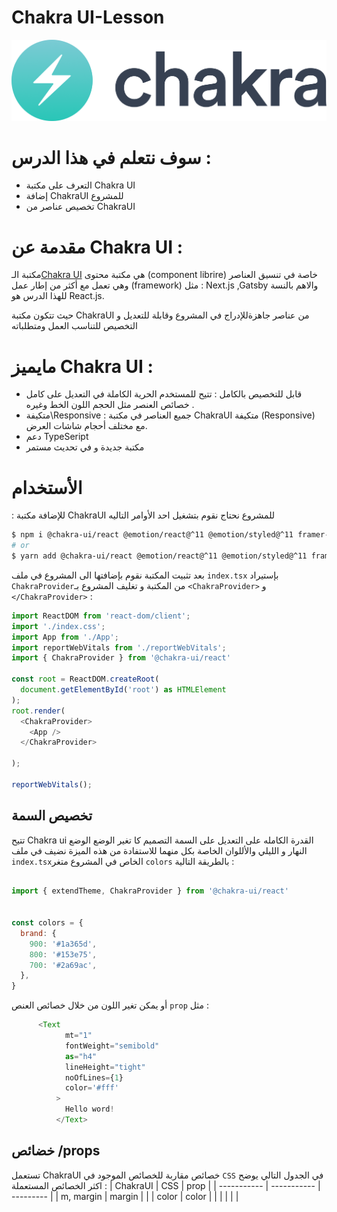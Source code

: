 # Chakra UI-Lesson
![Chakra UI](https://raw.githubusercontent.com/chakra-ui/chakra-ui/main/media/logo-colored@2x.png?raw=true)

# سوف نتعلم في هذا الدرس :

* التعرف على مكتبة  Chakra UI
* إضافة ChakraUI للمشروع 
* تخصيص عناصر من ChakraUI


# مقدمة عن Chakra UI :


  مكتبة الـ[Chakra UI](https://www.google.com) هي مكتبة محتوى (component librire)  خاصة في تنسيق العناصر وهي تعمل مع أكثر من إطار عمل (framework) مثل :  Next.js ,Gatsby والاهم بالنسة للهذا الدرس هو React.js. 
  
  حيث تتكون مكتبة ChakraUI من عناصر جاهزةللإدراج في المشروع وقابلة للتعديل و التخصيص للتناسب العمل ومتطلباته 
  # مايميز Chakra UI :
  *  قابل للتخصيص بالكامل : تتيح للمستخدم الحرية الكاملة في التعديل على كامل خصائص العنصر مثل الحجم اللون الخط وغيره .
  * متكيفة\Responsive : جميع العناصر في مكتبة ChakraUI متكيفة (Responsive) مع مختلف أحجام شاشات العرض.
  * دعم TypeSeript 
  * مكتبة جديدة و في تحديث مستمر 
  # الأستخدام 
 : للإضافة مكتبة ChakraUI للمشروع نحتاج نقوم بتشغيل احد الأوامر التاليه 
  ```sh
  $ npm i @chakra-ui/react @emotion/react@^11 @emotion/styled@^11 framer-motion@^6
  # or
$ yarn add @chakra-ui/react @emotion/react@^11 @emotion/styled@^11 framer-motion@^6
```
بعد تثبيت المكتبة نقوم بإضافتها الى المشروع في ملف `index.tsx` بإستيراد  `ChakraProvider`من المكتبة و تغليف المشروع بـ `<ChakraProvider>` و `</ChakraProvider>`  :
```js
import ReactDOM from 'react-dom/client';
import './index.css';
import App from './App';
import reportWebVitals from './reportWebVitals';
import { ChakraProvider } from '@chakra-ui/react'

const root = ReactDOM.createRoot(
  document.getElementById('root') as HTMLElement
);
root.render(
  <ChakraProvider>
    <App />
  </ChakraProvider>

);

reportWebVitals();
```
## تخصيص السمة 
تتيح Chakra ui  القدرة الكامله على التعديل على السمة التصميم كا تغير الوضع الوضع النهار و الليلي والأللوان الخاصة بكل  منهما 
للاستفادة من هذه الميزة نضيف في ملف `index.tsx`الخاص في المشروع متغر `colors` بالطريقة التالية : 
```js

import { extendTheme, ChakraProvider } from '@chakra-ui/react'


const colors = {
  brand: {
    900: '#1a365d',
    800: '#153e75',
    700: '#2a69ac',
  },
}

```
أو يمكن تغير اللون من خلال خصائص العنص `prop` مثل :
```js
      <Text
            mt="1"
            fontWeight="semibold"
            as="h4"
            lineHeight="tight"
            noOfLines={1}
            color='#fff'
          >
            Hello word!
          </Text>
```
## خضائص /props
تستعمل ChakraUI خصائص مقاربة للخصائص الموجود في `CSS` في الجدول التالي يوضح اكثر الخصائص المستعملة :
| ChakraUI    | CSS         | prop      |
| ----------- | ----------- | --------- |
| m, margin	  | margin      |           |
| color       | color       |           |
|             |             |           |
